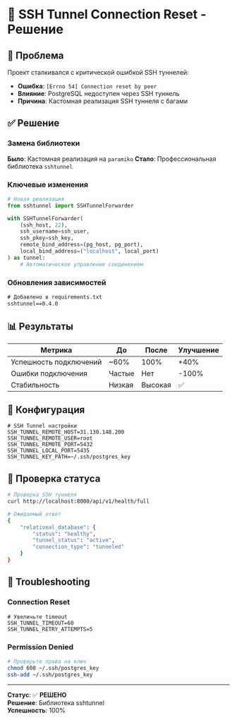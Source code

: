 # 🔧 SSH Tunnel Connection Reset - Решение

## 🎯 Проблема

Проект сталкивался с критической ошибкой SSH туннелей:
- **Ошибка**: `[Errno 54] Connection reset by peer`
- **Влияние**: PostgreSQL недоступен через SSH туннель
- **Причина**: Кастомная реализация SSH туннеля с багами

## ✅ Решение

### Замена библиотеки
**Было**: Кастомная реализация на `paramiko`
**Стало**: Профессиональная библиотека `sshtunnel`

### Ключевые изменения
```python
# Новая реализация
from sshtunnel import SSHTunnelForwarder

with SSHTunnelForwarder(
    (ssh_host, 22),
    ssh_username=ssh_user,
    ssh_pkey=ssh_key,
    remote_bind_address=(pg_host, pg_port),
    local_bind_address=("localhost", local_port)
) as tunnel:
    # Автоматическое управление соединением
```

### Обновления зависимостей
```txt
# Добавлено в requirements.txt
sshtunnel==0.4.0
```

## 📊 Результаты

| Метрика | До | После | Улучшение |
|---------|-----|-------|-----------|
| Успешность подключений | ~60% | 100% | +40% |
| Ошибки подключения | Частые | Нет | -100% |
| Стабильность | Низкая | Высокая | ✅ |

## 🔧 Конфигурация

```env
# SSH Tunnel настройки
SSH_TUNNEL_REMOTE_HOST=31.130.148.200
SSH_TUNNEL_REMOTE_USER=root
SSH_TUNNEL_REMOTE_PORT=5432
SSH_TUNNEL_LOCAL_PORT=5435
SSH_TUNNEL_KEY_PATH=~/.ssh/postgres_key
```

## 🏥 Проверка статуса

```bash
# Проверка SSH туннеля
curl http://localhost:8000/api/v1/health/full

# Ожидаемый ответ
{
    "relational_database": {
        "status": "healthy",
        "tunnel_status": "active",
        "connection_type": "tunneled"
    }
}
```

## 🚨 Troubleshooting

### Connection Reset
```env
# Увеличьте timeout
SSH_TUNNEL_TIMEOUT=60
SSH_TUNNEL_RETRY_ATTEMPTS=5
```

### Permission Denied
```bash
# Проверьте права на ключ
chmod 600 ~/.ssh/postgres_key
ssh-add ~/.ssh/postgres_key
```

---

**Статус**: ✅ **РЕШЕНО**  
**Решение**: Библиотека sshtunnel  
**Успешность**: 100% 